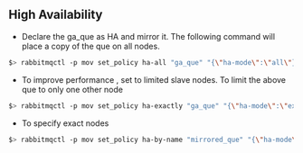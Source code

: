 ## High Availability

* Declare the ga_que as HA and mirror it. The following command will place a copy of the que on all nodes.
```sh
$> rabbitmqctl -p mov set_policy ha-all "ga_que" "{\"ha-mode\":\"all\"}"
```

* To improve performance , set to limited slave nodes. To limit the above que to only one other node
```sh
$> rabbitmqctl -p mov set_policy ha-exactly "ga_que" "{\"ha-mode\":\"exactly\", \"ha-params\":2, \"ha-sync-mode\":\"automatic\"}"  
```

* To specify exact nodes
```sh
$> rabbitmqctl -p mov set_policy ha-by-name "mirrored_que" "{\"ha-mode\":\"nodes\", \"ha-params\":[\"rabbit@ip-172-31-44-229\",\"rabbit@ip-172-31-34-83\"], \"ha-sync-mode\":\"automatic\"}"
```
